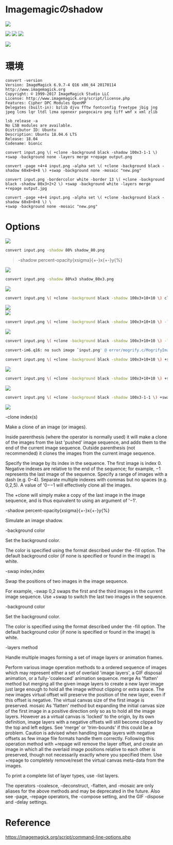 # Imagemagicのshadow
![](https://raw.githubusercontent.com/yKesamaru/merge.png)

![](https://raw.githubusercontent.com/yKesamaru/imagemagick_shadow/master/graph.png)
![](https://raw.githubusercontent.com/yKesamaru/imagemagick_shadow/master/graph_2.png)
![](graph_2.png)

![](https://raw.githubusercontent.com/yKesamaru/imagemagick_shadow/master/last.png)  
  
# 環境

```bash:version
convert -version
Version: ImageMagick 6.9.7-4 Q16 x86_64 20170114 http://www.imagemagick.org
Copyright: © 1999-2017 ImageMagick Studio LLC
License: http://www.imagemagick.org/script/license.php
Features: Cipher DPC Modules OpenMP 
Delegates (built-in): bzlib djvu fftw fontconfig freetype jbig jng jpeg lcms lqr ltdl lzma openexr pangocairo png tiff wmf x xml zlib

lsb_release -a
No LSB modules are available.
Distributor ID: Ubuntu
Description: Ubuntu 18.04.6 LTS
Release: 18.04
Codename: bionic
```

```bash:-shadow
convert input.png \( +clone -background black -shadow 100x3-1-1 \) +swap -background none -layers merge +repage output.png
```

```bash:other
convert -page +4+4 input.png -alpha set \( +clone -background black -shadow 60x8+8+8 \) +swap -background none -mosaic "new.png"

convert input.png -bordercolor white -border 13 \( +clone -background black -shadow 80x3+2+2 \) +swap -background white -layers merge +repage output.jpg

convert -page +4+4 input.png -alpha set \( +clone -background black -shadow 60x8+8+8 \) \
+swap -background none -mosaic "new.png"
```

# Options

![](https://raw.githubusercontent.com/yKesamaru/imagemagick_shadow/master/input.png)  
  
```bash
convert input.png -shadow 80% shadow_80.png
```

> -shadow percent-opacity{xsigma}{+-}x{+-}y{%}  

![](https://raw.githubusercontent.com/yKesamaru/imagemagick_shadow/master/shadow_80_screen_capture.png)  
  
```bash
convert input.png -shadow 80%x3 shadow_80x3.png
```

![](https://raw.githubusercontent.com/yKesamaru/imagemagick_shadow/master/shadow_80x3_screen_capture.png)  

```bash
convert input.png \( +clone -background black -shadow 100x3+10+10 \) clone.png
```

![](https://raw.githubusercontent.com/yKesamaru/imagemagick_shadow/master/clone-0.png)  
![](https://raw.githubusercontent.com/yKesamaru/imagemagick_shadow/master/clone-1.png)  

```bash
convert input.png \( +clone -background black -shadow 100x3+10+10 \) -layers merge +repage merge.png
```

![](https://raw.githubusercontent.com/yKesamaru/imagemagick_shadow/master/merge.png)  

```bash
convert input.png \( +clone -background black -shadow 100x3+10+10 \) -layers merge +repage +swap swap.png
```

```bash
convert-im6.q16: no such image `input.png' @ error/mogrify.c/MogrifyImageList/8787.
```

```bash
convert input.png \( +clone -background black -shadow 100x3+10+10 \) +swap -layers merge +repage swap.png
```

![](https://raw.githubusercontent.com/yKesamaru/imagemagick_shadow/master/swap.png)  

```bash
convert input.png \( +clone -background black -shadow 100x3+10+10 \) +swap -background none -layers merge +repage bg_none.png
```

![](https://raw.githubusercontent.com/yKesamaru/imagemagick_shadow/master/bg_none.png)

```bash
convert input.png \( +clone -background black -shadow 100x3-1-1 \) +swap -background none -layers merge +repage last.png
```

![](https://raw.githubusercontent.com/yKesamaru/imagemagick_shadow/master/last.png)

-clone index(s)

Make a clone of an image (or images).

Inside parenthesis (where the operator is normally used) it will make a clone of the images from the last 'pushed' image sequence, and adds them to the end of the current image sequence. Outside parenthesis (not recommended) it clones the images from the current image sequence.

Specify the image by its index in the sequence. The first image is index 0. Negative indexes are relative to the end of the sequence; for example, −1 represents the last image of the sequence. Specify a range of images with a dash (e.g. 0−4). Separate multiple indexes with commas but no spaces (e.g. 0,2,5). A value of '0−−1 will effectively clone all the images.

The +clone will simply make a copy of the last image in the image sequence, and is thus equivalent to using an argument of '−1'.

-shadow percent-opacity{xsigma}{+-}x{+-}y{%}

Simulate an image shadow.

-background color

Set the background color.

The color is specified using the format described under the -fill option. The default background color (if none is specified or found in the image) is white.

-swap index,index

Swap the positions of two images in the image sequence.

For example, -swap 0,2 swaps the first and the third images in the current image sequence. Use +swap to switch the last two images in the sequence.

-background color

Set the background color.

The color is specified using the format described under the -fill option. The default background color (if none is specified or found in the image) is white.

-layers method

Handle multiple images forming a set of image layers or animation frames.

Perform various image operation methods to a ordered sequence of images which may represent either a set of overlaid 'image layers', a GIF disposal animation, or a fully-'coalesced' animation sequence.
merge  As 'flatten' method but merging all the given image layers to create a new layer image just large enough to hold all the image without clipping or extra space. The new images virtual offset will preserve the position of the new layer, even if this offset is negative. The virtual canvas size of the first image is preserved.
mosaic  As 'flatten' method but expanding the initial canvas size of the first image in a positive direction only so as to hold all the image layers. However as a virtual canvas is 'locked' to the origin, by its own definition, image layers with a negative offsets will still become clipped by the top and left edges. See 'merge' or 'trim-bounds' if this could be a problem.
Caution is advised when handling image layers with negative offsets as few image file formats handle them correctly. Following this operation method with +repage will remove the layer offset, and create an image in which all the overlaid image positions relative to each other is preserved, though not necessarily exactly where you specified them.
Use +repage to completely remove/reset the virtual canvas meta-data from the images.

To print a complete list of layer types, use -list layers.

The operators -coalesce, -deconstruct, -flatten, and -mosaic are only aliases for the above methods and may be deprecated in the future. Also see -page, -repage operators, the -compose setting, and the GIF -dispose and -delay settings.

# Reference

<https://imagemagick.org/script/command-line-options.php>

